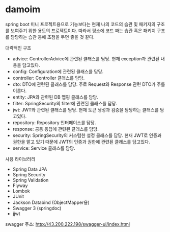 # damoim
spring boot 미니 프로젝트용으로 기능보다는 현재 나의 코드의 습관 및 패키지의 구조를 보여주기 위한 용도의 프로젝트이다.
따라서 평소에 코드 짜는 습관 혹은 패키지 구조를 담당하는 습관 등에 초점을 두면 좋을 것 같다.

대략적인 구조
- advice: ControllerAdvice에 관련된 클래스를 담당. 현재 exception과 관련된 내용을 담고있다.
- config: Configuration에 관련된 클래스를 담당.
- controller: Controller 클래스를 담당.
- dto: DTO에 관련된 클래스를 담당. 주로 Request와 Response 관련 DTO가 주를 이룬다.
- entity: JPA와 관련된 DB 맵핑 클래스를 담당.
- filter: SpringSecurity의 filter에 관련된 클래스를 담당.
- jwt: JWT와 관련된 클래스를 담당. 현재 토큰 생성과 검증을 담당하는 클래스를 담고있다.
- repository: Repository 인터페이스를 담당.
- response: 공통 응답에 관련된 클래스를 담당.
- security: SpringSecurity의 커스텀한 설정 클래스를 담당. 현재 JWT로 인증과 권한을 맡고 있기 때문에 JWT의 인증과 권한에 관련된 클래스를 담고있다.
- service: Service 클래스를 담당.

사용 라이브러리
- Spring Data JPA
- Spring Security
- Spring Validation
- Flyway
- Lombok
- JUnit
- Jackson Databind (ObjectMapper용)
- Swagger 3 (springdoc)
- jjwt

swagger 주소: http://43.200.222.198/swagger-ui/index.html
